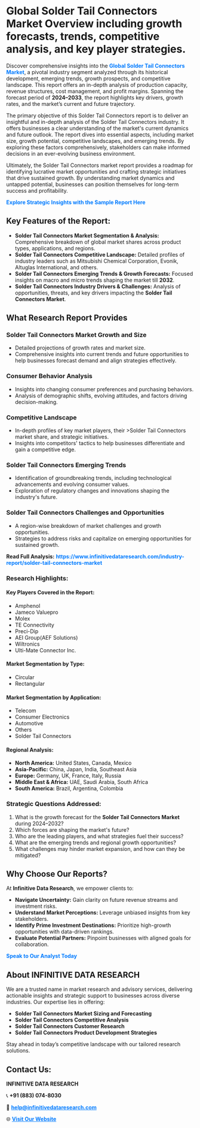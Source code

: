 <h1>Global Solder Tail Connectors Market Overview including growth forecasts, trends, competitive analysis, and key player strategies.</h1>
<p>
Discover comprehensive insights into the 
<a href="https://www.infinitivedataresearch.com/industry-report/solder-tail-connectors-market" rel="dofollow" style="color: #007BFF; text-decoration: none;"><strong>Global Solder Tail Connectors Market</strong></a>, a pivotal industry segment analyzed through its historical development, emerging trends, growth prospects, and competitive landscape. This report offers an in-depth analysis of production capacity, revenue structures, cost management, and profit margins. Spanning the forecast period of <strong>2024–2033</strong>, the report highlights key drivers, growth rates, and the market’s current and future trajectory.
</p>
<p>
The primary objective of this Solder Tail Connectors report is to deliver an insightful and in-depth analysis of the Solder Tail Connectors industry. It offers businesses a clear understanding of the market's current dynamics and future outlook. The report dives into essential aspects, including market size, growth potential, competitive landscapes, and emerging trends. By exploring these factors comprehensively, stakeholders can make informed decisions in an ever-evolving business environment.
</p>
<p>
Ultimately, the Solder Tail Connectors market report provides a roadmap for identifying lucrative market opportunities and crafting strategic initiatives that drive sustained growth. By understanding market dynamics and untapped potential, businesses can position themselves for long-term success and profitability.
</p>
<p>
<a href="https://www.infinitivedataresearch.com/request-sample/reportId=110065" style="color: #007BFF; text-decoration: none;"><strong>Explore Strategic Insights with the Sample Report Here</strong></a>
</p>

<h2>Key Features of the Report:</h2>
<ul>
<li><strong>Solder Tail Connectors Market Segmentation & Analysis:</strong> Comprehensive breakdown of global market shares across product types, applications, and regions.</li>
<li><strong>Solder Tail Connectors Competitive Landscape:</strong> Detailed profiles of industry leaders such as Mitsubishi Chemical Corporation, Evonik, Altuglas International, and others.</li>
<li><strong>Solder Tail Connectors Emerging Trends & Growth Forecasts:</strong> Focused insights on macro and micro trends shaping the market till <strong>2032</strong>.</li>
<li><strong>Solder Tail Connectors Industry Drivers & Challenges:</strong> Analysis of opportunities, threats, and key drivers impacting the <strong>Solder Tail Connectors Market</strong>.</li>
</ul>

<h2>What Research Report Provides</h2>
<h3>Solder Tail Connectors Market Growth and Size</h3>
<ul>
<li>Detailed projections of growth rates and market size.</li>
<li>Comprehensive insights into current trends and future opportunities to help businesses forecast demand and align strategies effectively.</li>
</ul>

<h3>Consumer Behavior Analysis</h3>
<ul>
<li>Insights into changing consumer preferences and purchasing behaviors.</li>
<li>Analysis of demographic shifts, evolving attitudes, and factors driving decision-making.</li>
</ul>

<h3>Competitive Landscape</h3>
<ul>
<li>In-depth profiles of key market players, their >Solder Tail Connectors market share, and strategic initiatives.</li>
<li>Insights into competitors' tactics to help businesses differentiate and gain a competitive edge.</li>
</ul>

<h3>Solder Tail Connectors Emerging Trends</h3>
<ul>
<li>Identification of groundbreaking trends, including technological advancements and evolving consumer values.</li>
<li>Exploration of regulatory changes and innovations shaping the industry's future.</li>
</ul>

<h3>Solder Tail Connectors Challenges and Opportunities</h3>
<ul>
<li>A region-wise breakdown of market challenges and growth opportunities.</li>
<li>Strategies to address risks and capitalize on emerging opportunities for sustained growth.</li>
</ul>
<p><strong>Read Full Analysis:</strong> <a href="https://www.infinitivedataresearch.com/industry-report/solder-tail-connectors-market" rel="dofollow" style="color: #007BFF; text-decoration: none;"><strong>https://www.infinitivedataresearch.com/industry-report/solder-tail-connectors-market</strong></a></p>
<h3>Research Highlights:</h3>
<h4>Key Players Covered in the Report:</h4>
<ul><li>Amphenol</li><li>Jameco Valuepro</li><li>Molex</li><li>TE Connectivity</li><li>Preci-Dip</li><li>AEI Group(AEF Solutions)</li><li>Wiltronics</li><li>Ulti-Mate Connector Inc.</li></ul>
<h4>Market Segmentation by Type:</h4>
<ul><li>Circular</li><li>Rectangular</li></ul>
<h4>Market Segmentation by Application:</h4>
<ul><li>Telecom</li><li>Consumer Electronics</li><li>Automotive</li><li>Others</li><li>Solder Tail Connectors</li></ul>

<h4>Regional Analysis:</h4>
<ul>
<li><strong>North America:</strong> United States, Canada, Mexico</li>
<li><strong>Asia-Pacific:</strong> China, Japan, India, Southeast Asia</li>
<li><strong>Europe:</strong> Germany, UK, France, Italy, Russia</li>
<li><strong>Middle East & Africa:</strong> UAE, Saudi Arabia, South Africa</li>
<li><strong>South America:</strong> Brazil, Argentina, Colombia</li>
</ul>

<h3>Strategic Questions Addressed:</h3>
<ol>
<li>What is the growth forecast for the <strong>Solder Tail Connectors Market</strong> during 2024–2032?</li>
<li>Which forces are shaping the market's future?</li>
<li>Who are the leading players, and what strategies fuel their success?</li>
<li>What are the emerging trends and regional growth opportunities?</li>
<li>What challenges may hinder market expansion, and how can they be mitigated?</li>
</ol>

<h2>Why Choose Our Reports?</h2>
<p>At <strong>Infinitive Data Research</strong>, we empower clients to:</p>
<ul>
<li><strong>Navigate Uncertainty:</strong> Gain clarity on future revenue streams and investment risks.</li>
<li><strong>Understand Market Perceptions:</strong> Leverage unbiased insights from key stakeholders.</li>
<li><strong>Identify Prime Investment Destinations:</strong> Prioritize high-growth opportunities with data-driven rankings.</li>
<li><strong>Evaluate Potential Partners:</strong> Pinpoint businesses with aligned goals for collaboration.</li>
</ul>
<p><a href="https://www.infinitivedataresearch.com/industry-report/solder-tail-connectors-market" rel="dofollow" style="color: #007BFF; text-decoration: none;"><strong>Speak to Our Analyst Today</strong></a></p>

<h2>About INFINITIVE DATA RESEARCH</h2>
<p>We are a trusted name in market research and advisory services, delivering actionable insights and strategic support to businesses across diverse industries. Our expertise lies in offering:</p>
<ul>
<li><strong>Solder Tail Connectors Market Sizing and Forecasting</strong></li>
<li><strong>Solder Tail Connectors Competitive Analysis</strong></li>
<li><strong>Solder Tail Connectors Customer Research</strong></li>
<li><strong>Solder Tail Connectors Product Development Strategies</strong></li>
</ul>
<p>Stay ahead in today’s competitive landscape with our tailored research solutions.</p>

<h2>Contact Us:</h2>
<p><strong>INFINITIVE DATA RESEARCH</strong></p>
<p>📞 <strong>+91 (883) 074-8030</strong></p>
<p>📧 <strong><a href="mailto:help@infinitivedataresearch.com" style="color: #007BFF;">help@infinitivedataresearch.com</a></strong></p>
<p>🌐 <strong><a href="https://www.infinitivedataresearch.com" rel="dofollow" style="color: #007BFF;">Visit Our Website</a></strong></p>